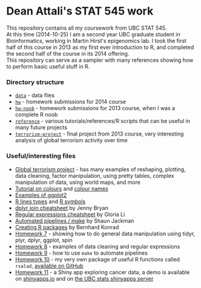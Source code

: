 # Dean Attali's STAT 545 work
This repository contains all my coursework from UBC STAT 545.  
At this time (2014-10-25) I am a second year UBC graduate student in Bioinformatics, working in Martin Hirst's epigenomics lab.  I took the first half of this course in 2013 as my first ever introduction to R, and completed the second half of the course in its 2014 offering.  
This repository can serve as a sampler with many references showing how to perform basic useful stuff in R.

### Directory structure
- [`data`](./data) - data files
- [`hw`](./hw) - homework submissions for 2014 course
- [`hw-noob`](./hw-noob) - homework submissions for 2013 course, when I was a complete R noob
- [`reference`](./reference) - various tutorials/references/R scripts that can be useful in many future projects
- [`terrorism-project`](./terrorism-project) - final project from 2013 course, very interesting analysis of global terrorism activity over time

### Useful/interesting files
- [Global terrorism project](./terrorism-project/report.md) - has many examples of reshaping, plotting, data cleaning, factor manipulation, using pretty tables, complex manipulation of data, using world maps, and more
- [Tutorial on colours](./reference/colours/colours.md) and [colour names](./reference/colours/colors_black_bg.pdf)   
- [Examples of ggplot2](./reference/ggplot2/ggplot2.md)
- [R lines types](./reference/r_line_types.png) and [R symbols](./reference/r_symbols.png)
- [dplyr join cheatsheet](./reference/dplyr_join_cheatsheet/dplyr_join_cheatsheet.md) by Jenny Bryan 	
- [Regular expressions cheatsheet](./reference/regex/regularExpressions.md) by Gloria Li 
- [Automated pipelines / make](./reference/make/slides.md) by Shaun Jackman
- [Creating R packages](./reference/packages/packages.md) by Bernhard Konrad  
- [Homework 7](./hw/hw07_data-manipulation-tidyr-dplyr-join-ggplot-ddply-spin) - showing how to do general data manipulation using tidyr, plyr, dplyr, ggplot, spin
- [Homework 8](./hw/hw08_data-cleaning-regex) - examples of data cleaning and regular expressions  
- [Homework 9](./hw/hw09_pipelines-make) - how to use `make` to automate pipelines
- [Homework 10](./hw/hw10_packages) - my very own package of useful R functions called `rsalad`, [available on GitHub](https://github.com/daattali/rsalad)  
- [Homework 11](./hw/hw11_shiny-app) - a Shiny app exploring cancer data, a demo is available on [shinyapps.io](https://daattali.shinyapps.io/cancer-data/) and on
[the UBC stats shinyapps server](http://shinyapps.stat.ubc.ca/daattali/cancer-data/)